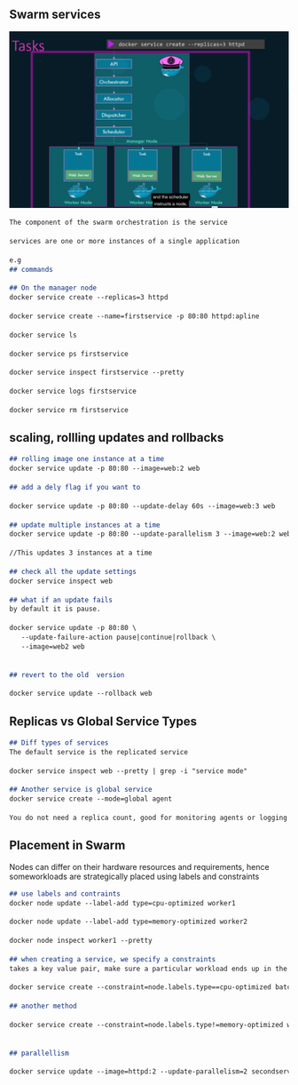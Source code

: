 ## Swarm services
![task](https://github.com/sheyijojo/Docker_CERT/blob/main/_assets/task.png?raw=true) 
```md
The component of the swarm orchestration is the service 

services are one or more instances of a single application

e.g 
## commands

## On the manager node 
docker service create --replicas=3 httpd 

docker service create --name=firstservice -p 80:80 httpd:apline 

docker service ls

docker service ps firstservice 

docker service inspect firstservice --pretty 

docker service logs firstservice 

docker service rm firstservice 
```

## scaling, rollling updates and rollbacks 

```md
## rolling image one instance at a time 
docker service update -p 80:80 --image=web:2 web

## add a dely flag if you want to 

docker service update -p 80:80 --update-delay 60s --image=web:3 web 

## update multiple instances at a time
docker service update -p 80:80 --update-parallelism 3 --image=web:2 web 

//This updates 3 instances at a time 

## check all the update settings 
docker service inspect web 

## what if an update fails 
by default it is pause.

docker service update -p 80:80 \
   --update-failure-action pause|continue|rollback \
   --image=web2 web 


## revert to the old  version

docker service update --rollback web 
```

## Replicas vs Global Service Types

```md
## Diff types of services 
The default service is the replicated service 

docker service inspect web --pretty | grep -i "service mode"

## Another service is global service 
docker service create --mode=global agent 

You do not need a replica count, good for monitoring agents or logging agents 
```

## Placement in Swarm
Nodes can differ on their hardware resources and requirements, hence someworkloads are strategically placed using labels and constraints

```md
## use labels and contraints 
docker node update --label-add type=cpu-optimized worker1

docker node update --label-add type=memory-optimized worker2

docker node inspect worker1 --pretty 

## when creating a service, we specify a constraints
takes a key value pair, make sure a particular workload ends up in the node with a label

docker service create --constraint=node.labels.type==cpu-optimized batch-processing

## another method 

docker service create --constraint=node.labels.type!=memory-optimized web 


## parallellism

docker service update --image=httpd:2 --update-parallelism=2 secondservice

```

